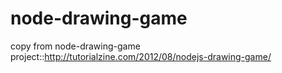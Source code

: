node-drawing-game
=================

copy from node-drawing-game project::http://tutorialzine.com/2012/08/nodejs-drawing-game/
